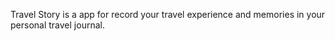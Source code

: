 Travel Story is a app for record your travel experience and memories in your personal travel journal.
